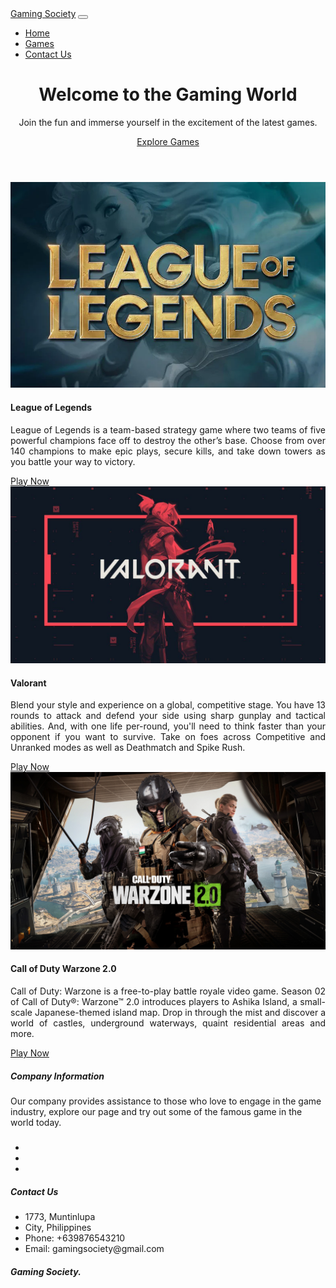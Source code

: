 <!DOCTYPE html>
<html lang="en">

<head>
  <meta charset="UTF-8">
  <meta name="viewport" content="width=device-width, initial-scale=1.0">
  <meta http-equiv="X-UA-Compatible" content="ie=edge">
  <title>Gaming Society</title>

  <!-- Bootstrap CSS -->
  <link rel="stylesheet" href="https://maxcdn.bootstrapcdn.com/bootstrap/4.0.0/css/bootstrap.min.css"
    integrity="sha384-Gn5384xqQ1aoWXA+058RXPxPg6fy4IWvTNh0E263XmFcJlSAwiGgFAW/dAiS6JXm"
    crossorigin="anonymous">

  <!-- Custom CSS -->
  <link rel="stylesheet" href="script.css">
</head>

<body>

  <!-- Navigation -->
  <nav class="navbar navbar-expand-md navbar-dark bg-dark fixed-top">
    <a class="navbar-brand" href="#">Gaming Society</a>
    <button class="navbar-toggler" type="button" data-toggle="collapse" data-target="#navbarNav"
      aria-controls="navbarNav" aria-expanded="false" aria-label="Toggle navigation">
      <span class="navbar-toggler-icon"></span>
    </button>
    <div class="collapse navbar-collapse" id="navbarNav">
      <ul class="navbar-nav ml-auto">
        <li class="nav-item">
          <a class="nav-link" href="#">Home</a>
        </li>
        <li class="nav-item">
          <a class="nav-link" href="#">Games</a>
        </li>
        <li class="nav-item">
          <a class="nav-link" href="#">Contact Us</a>
        </li>
      </ul>
    </div>
  </nav>

  <!-- Header -->
  <header class="jumbotron text-center">
    <h1>Welcome to the Gaming World</h1>
    <p class="lead">Join the fun and immerse yourself in the excitement of the latest games.</p>
    <a href="https://www.movavi.com/learning-portal/sites-to-download-free-pc-games.html" class="btn btn-primary btn-lg">Explore Games</a>
  </header>

  <!-- Games Section -->
  <section id="games" class="container-fluid">
    <div class="row">
      <div class="col-md-4">
        <div class="card">
          <img class="card-img-top" src="League of Legends.webp" alt="Game 1">
          <div class="card-body">
            <h4 class="card-title">League of Legends</h4>
            <p class="card-text" style="text-align: justify;">League of Legends is a team-based strategy game where two teams of five powerful champions face off to destroy the other’s base. Choose from over 140 champions to make epic plays, secure kills, and take down towers as you battle your way to victory.</p>
            <a href="https://signup.leagueoflegends.com/en-us/signup/index?_ga=2.2027121.1956806584.1676953911-1017023552.1675123493&_gl=1*qfmefy*_ga*MTAxNzAyMzU1Mi4xNjc1MTIzNDkz*_ga_FXBJE5DEDD*MTY3Njk1MzkxMC4yLjEuMTY3Njk1MzkyMy40Ny4wLjA.#/" class="btn btn-primary">Play Now</a>
          </div>
        </div>
      </div>
      <div class="col-md-4">
        <div class="card">
          <img class="card-img-top" src="Valorant.jpg" alt="Game 2">
          <div class="card-body">
            <h4 class="card-title">Valorant</h4>
            <p class="card-text" style="text-align: justify;">Blend your style and experience on a global, competitive stage. You have 13 rounds to attack and defend your side using sharp gunplay and tactical abilities. And, with one life per-round, you'll need to think faster than your opponent if you want to survive. Take on foes across Competitive and Unranked modes as well as Deathmatch and Spike Rush.</p>
            <a href="https://auth.riotgames.com/login#client_id=prod-xsso-playvalorant&code_challenge=hoD0CDW0j7-YW2TY-l9uKOjSDKevAwPw0zieLtFjEfQ&code_challenge_method=S256&prompt=signup&redirect_uri=https%3A%2F%2Fxsso.playvalorant.com%2Fredirect&response_type=code&scope=openid%20account&show_region=true&state=16b13f34a432ce15f39982257f&uri=https%3A%2F%2Fplayvalorant.com%2Fen-sg%2Fdownload" class="btn btn-primary">Play Now</a>
          </div>
        </div>
      </div>
      <div class="col-md-4">
        <div class="card">
            <img class="card-img-top" src="Call of Duty Warzone 2.0.jpg" alt="Game 3">
          <div class="card-body">
            <h4 class="card-title">Call of Duty Warzone 2.0</h4>
            <p class="card-text" style="text-align: justify;">Call of Duty: Warzone is a free-to-play battle royale video game. Season 02 of Call of Duty®: Warzone™ 2.0 introduces players to Ashika Island, a small-scale Japanese-themed island map. Drop in through the mist and discover a world of castles, underground waterways, quaint residential areas and more.</p>
            <a href="https://www.callofduty.com/modernwarfare2/buy" class="btn btn-primary">Play Now</a>
          </div>
        </div>
      </div>
    </div>
  </section>
  <!-- Footer -->
  <footer class="container-fluid bg-dark text-white mt-5">
    <div class="row">
      <div class="col-md-6">
        <h5>Company Information</h5>
        <p>Our company provides assistance to those who love to engage in the game industry, explore our page and try out some of the famous game in the world today.</p>
      </div>
      <div class="col-md-3">
        <h5> </h5>
        <ul class="list-unstyled">
          <li><a href="#"> </a></li>
          <li><a href="#"> </a></li>
          <li><a href="#"> </a></li>
        </ul>
      </div>
      <div class="col-md-3">
        <h5>Contact Us</h5>
        <ul class="list-unstyled">
          <li>1773, Muntinlupa</li>
          <li>City, Philippines</li>
          <li>Phone: +639876543210</li>
          <li>Email: gamingsociety@gmail.com</li>
        </ul>
      </div>
    </div>
    <div class="row mt-3">
      <div class="col-md-12 text-center">
        <h5>Gaming Society.</h5>
      </div>
    </div>
  </footer>
  <!-- jQuery first, then Popper.js, then Bootstrap JS -->
  <script src="https://code.jquery.com/jquery-3.3.1.slim.min.js"
    integrity="sha384-q8i/X+965DzO0rT7abK41JStQIAqVgRVzpbzo5smXKp4YfRvH+8abtTE1Pi6jizo"
    crossorigin="anonymous"></script>
  <script src="https://cdnjs.cloudflare.com/ajax/libs/popper.js/1.12.9/umd/popper.min.js"
    integrity="sha384-ApNbgh9B+Y1QKtv3Rn7W3mgPxhU9K/ScQsAP7hUibX39j7fakFPskvXusvfa0b4Q"
    crossorigin="anonymous"></script>
  <script src="https://maxcdn.bootstrapcdn.com/bootstrap/4.0.0/js/bootstrap.min.js"
    integrity="sha384-JZR6Spejh4U02d8jOt6vLEHfe/JQGiRRSQQxSfFWpi1MquVdAyjUar5+76PVCmYl"
    crossorigin="anonymous"></script>
</body>
</html>
